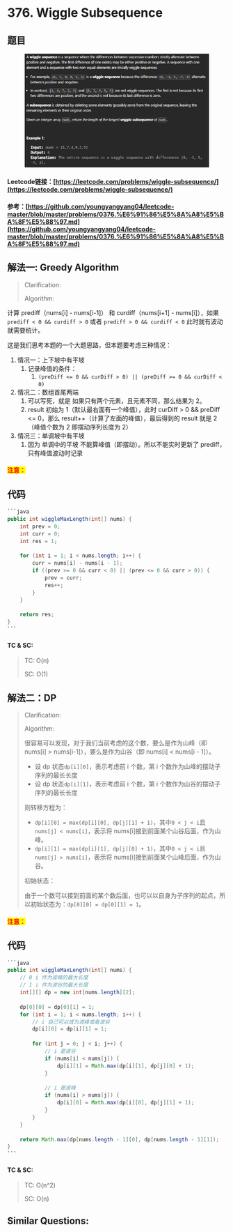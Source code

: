 # 376. Wiggle Subsequence

## 题目

<figure><img src="../../.gitbook/assets/image (2) (1) (1) (1) (1) (1) (1) (1).png" alt=""><figcaption></figcaption></figure>

#### Leetcode链接：[https://leetcode.com/problems/wiggle-subsequence/](https://leetcode.com/problems/wiggle-subsequence/)

#### 参考：[https://github.com/youngyangyang04/leetcode-master/blob/master/problems/0376.%E6%91%86%E5%8A%A8%E5%BA%8F%E5%88%97.md](https://github.com/youngyangyang04/leetcode-master/blob/master/problems/0376.%E6%91%86%E5%8A%A8%E5%BA%8F%E5%88%97.md)

## 解法一: Greedy Algorithm

> Clarification:&#x20;
>
> Algorithm:&#x20;

计算 prediff（nums\[i] - nums\[i-1]） 和 curdiff（nums\[i+1] - nums\[i]），如果`prediff < 0 && curdiff > 0` 或者 `prediff > 0 && curdiff < 0` 此时就有波动就需要统计。

这是我们思考本题的一个大题思路，但本题要考虑三种情况：

1. 情况一：上下坡中有平坡
   1. 记录峰值的条件：&#x20;
      1. `(preDiff <= 0 && curDiff > 0) || (preDiff >= 0 && curDiff < 0)`
2. 情况二：数组首尾两端
   1. 可以写死，就是 如果只有两个元素，且元素不同，那么结果为 2。
   2. result 初始为 1（默认最右面有一个峰值），此时 curDiff > 0 && preDiff <= 0，那么 result++（计算了左面的峰值），最后得到的 result 就是 2（峰值个数为 2 即摆动序列长度为 2）
3. 情况三：单调坡中有平坡
   1. 因为 单调中的平坡 不能算峰值（即摆动）。所以不能实时更新了 prediff，只有峰值波动时记录

#### <mark style="color:red;">注意：</mark>

## 代码

````java
```java
public int wiggleMaxLength(int[] nums) {
    int prev = 0;
    int curr = 0;
    int res = 1;

    for (int i = 1; i < nums.length; i++) {
        curr = nums[i] - nums[i - 1];
        if ((prev >= 0 && curr < 0) || (prev <= 0 && curr > 0)) {
            prev = curr;
            res++;
        }
    }

    return res;
}
```
````

#### TC & SC:&#x20;

> TC: O(n)
>
> SC: O(1)

## 解法二：DP

> Clarification:&#x20;
>
> Algorithm:&#x20;
>
> 很容易可以发现，对于我们当前考虑的这个数，要么是作为山峰（即 nums\[i] > nums\[i-1]），要么是作为山谷（即 nums\[i] < nums\[i - 1]）。
>
> * 设 dp 状态`dp[i][0]`，表示考虑前 i 个数，第 i 个数作为山峰的摆动子序列的最长长度
> * 设 dp 状态`dp[i][1]`，表示考虑前 i 个数，第 i 个数作为山谷的摆动子序列的最长长度
>
> 则转移方程为：
>
> * `dp[i][0] = max(dp[i][0], dp[j][1] + 1)`，其中`0 < j < i`且`nums[j] < nums[i]`，表示将 nums\[i]接到前面某个山谷后面，作为山峰。
> * `dp[i][1] = max(dp[i][1], dp[j][0] + 1)`，其中`0 < j < i`且`nums[j] > nums[i]`，表示将 nums\[i]接到前面某个山峰后面，作为山谷。
>
> 初始状态：
>
> 由于一个数可以接到前面的某个数后面，也可以以自身为子序列的起点，所以初始状态为：`dp[0][0] = dp[0][1] = 1`。

#### <mark style="color:red;">注意：</mark>

## 代码

````java
```java
public int wiggleMaxLength(int[] nums) {
    // 0 i 作为波峰的最大长度
    // 1 i 作为波谷的最大长度
    int[][] dp = new int[nums.length][2];

    dp[0][0] = dp[0][1] = 1;
    for (int i = 1; i < nums.length; i++) {
        // i 自己可以成为波峰或者波谷
        dp[i][0] = dp[i][1] = 1;

        for (int j = 0; j < i; j++) {
            // i 是波谷
            if (nums[i] < nums[j]) {
                dp[i][1] = Math.max(dp[i][1], dp[j][0] + 1);
            }

            // i 是波峰
            if (nums[i] > nums[j]) {
                dp[i][0] = Math.max(dp[i][0], dp[j][1] + 1);
            }
        }
    }

    return Math.max(dp[nums.length - 1][0], dp[nums.length - 1][1]);
}
```
````

#### TC & SC:&#x20;

> TC: O(n^2)
>
> SC: O(n)

## **Similar Questions:**&#x20;

